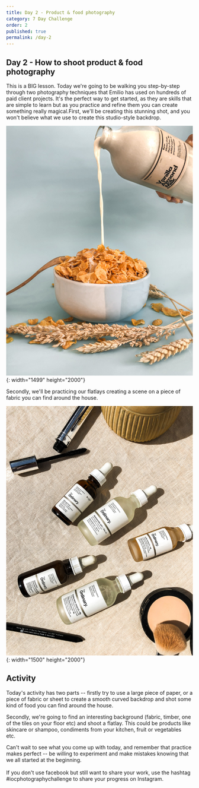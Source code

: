 ```yaml
---
title: Day 2 - Product & food photography
category: 7 Day Challenge
order: 2
published: true
permalink: /day-2
---
```


## Day 2 - How to shoot product & food photography

This is a BIG lesson. Today we're going to be walking you step-by-step through two photography techniques that Emilio has used on hundreds of paid client projects. It's the perfect way to get started, as they are skills that are simple to learn but as you practice and refine them you can create something really magical.First, we'll be creating this stunning shot, and you won't believe what we use to create this studio-style backdrop.&nbsp;

![](/uploads/instagram-eon-copyright-img-5135.jpg){: width="1499" height="2000"}

Secondly, we'll be practicing our flatlays creating a scene on a piece of fabric you can find around the house.&nbsp;

![](/uploads/instagram-eon-copyright-img-5168.jpg){: width="1500" height="2000"}

## Activity

Today's activity has two parts -- firstly try to use a large piece of paper, or a piece of fabric or sheet to create a smooth curved backdrop and shot some kind of food you can find around the house.&nbsp;

Secondly, we're going to find an interesting background (fabric, timber, one of the tiles on your floor etc) and shoot a flatlay. This could be products like skincare or shampoo, condiments from your kitchen, fruit or vegetables etc.&nbsp;

Can't wait to see what you come up with today, and remember that practice makes perfect -- be willing to experiment and make mistakes knowing that we all started at the beginning.&nbsp;<br><br>If you don't use facebook but still want to share your work, use the hashtag \#iocphotographychallenge to share your progress on Instagram.&nbsp;
